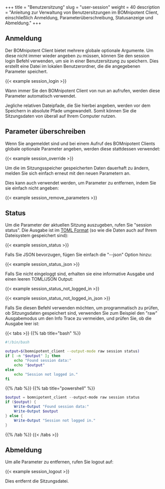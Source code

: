 +++
title = "Benutzersitzung"
slug = "user-session"
weight = 40
description = "Anleitung zur Verwaltung von Benutzersitzungen im BOMnipotent Client, einschließlich Anmeldung, Parameterüberschreibung, Statusanzeige und Abmeldung."
+++

## Anmeldung

Der BOMnipotent Client bietet mehrere globale optionale Argumente. Um diese nicht immer wieder angeben zu müssen, können Sie den session login Befehl verwenden, um sie in einer Benutzersitzung zu speichern. Dies erstellt eine Datei im lokalen Benutzerordner, die die angegebenen Parameter speichert.

{{< example session_login >}}

Wann immer Sie den BOMnipotent Client von nun an aufrufen, werden diese Parameter automatisch verwendet.

Jegliche relativen Dateipfade, die Sie hierbei angeben, werden vor dem Speichern in absolute Pfade umgewandelt. Somit können Sie die Sitzungsdaten von überall auf Ihrem Computer nutzen.

## Parameter überschreiben

Wenn Sie angemeldet sind und bei einem Aufruf des BOMnipotent Clients globale optionale Parameter angeben, werden diese stattdessen verwendet:

{{< example session_override >}}

Um die im Sitzungsspeicher gespeicherten Daten dauerhaft zu ändern, melden Sie sich einfach erneut mit den neuen Parametern an.

Dies kann auch verwendet werden, um Parameter zu entfernen, indem Sie sie einfach nicht angeben: 

{{< example session_remove_parameters >}}

## Status

Um die Parameter der aktuellen Sitzung auszugeben, rufen Sie "session status". Die Ausgabe ist im [TOML Format](https://toml.io/en/) (so wie die Daten auch auf Ihrem Dateisystem gespeichert sind):

{{< example session_status >}}

Falls Sie JSON bevorzugen, fügen Sie einfach die "--json" Option hinzu:

{{< example session_status_json >}}

Falls Sie nicht eingeloggt sind, erhalten sie eine informative Ausgabe und einen leeren TOML/JSON Output:

{{< example session_status_not_logged_in >}}

{{< example session_status_not_logged_in_json >}}

Falls Sie diesen Befehl verwenden möchten, um programmatisch zu prüfen, ob Sitzungsdaten gespeichert sind, verwenden Sie zum Beispiel den "raw" Ausgabemodus um den Info Trace zu vermeiden, und prüfen Sie, ob die Ausgabe leer ist:

{{< tabs >}}
{{% tab title="bash" %}}
``` bash
#!/bin/bash

output=$(bomnipotent_client --output-mode raw session status)
if [ -n "$output" ]; then
    echo "Found session data:"
    echo "$output"
else
    echo "Session not logged in."
fi
```
{{% /tab %}}
{{% tab title="powershell" %}}
``` ps1
$output = bomnipotent_client --output-mode raw session status
if ($output) {
    Write-Output "Found session data:"
    Write-Output $output
} else {
    Write-Output "Session not logged in."
}
```
{{% /tab %}}
{{< /tabs >}}


## Abmeldung

Um alle Parameter zu entfernen, rufen Sie logout auf:

{{< example session_logout >}}

Dies entfernt die Sitzungsdatei.
